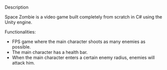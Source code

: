 Description

Space Zombie is a video game built completely from scratch in C# using the Unity engine.

Functionalities:

  - FPS game where the main character shoots as many enemies as possible.
  - The main character has a health bar.
  - When the main character enters a certain enemy radius, enemies will attack him.
